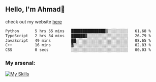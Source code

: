 
## Hello, I'm Ahmad👋

check out my website [here](https://ahmadalwi.com/)

<!--START_SECTION:waka-->

```txt
Python       5 hrs 55 mins   ███████████████▒░░░░░░░░░   61.68 %
TypeScript   2 hrs 34 mins   ██████▓░░░░░░░░░░░░░░░░░░   26.79 %
JavaScript   49 mins         ██░░░░░░░░░░░░░░░░░░░░░░░   08.65 %
C++          16 mins         ▓░░░░░░░░░░░░░░░░░░░░░░░░   02.83 %
CSS          0 secs          ░░░░░░░░░░░░░░░░░░░░░░░░░   00.03 %
```

<!--END_SECTION:waka-->

### My arsenal:

[![My Skills](https://skillicons.dev/icons?i=js,ts,py,go,react,nextjs,svelte,nodejs,django,tailwind,html,css,sass,firebase,mongodb,postgres,mysql,redis,git,github,docker,vscode,figma,godot)](https://skillicons.dev)
